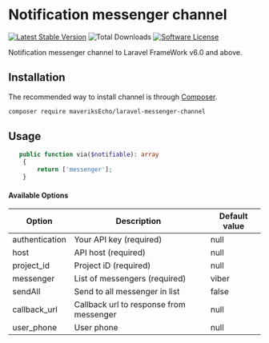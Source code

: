 Notification messenger channel
=============================

[![Latest Stable Version](https://poser.pugx.org/maveriksEcho/laravel-messenger-channel/v/stable)](https://packagist.org/packages/pervozdanniy/translation-client)
![Total Downloads](https://poser.pugx.org/maveriksEcho/laravel-messenger-channel/downloads)
[![Software License](https://img.shields.io/badge/license-MIT-brightgreen.svg?style=flat-square)](LICENSE)

Notification messenger channel to Laravel FrameWork v6.0 and above.

## Installation
The recommended way to install channel is through
[Composer](http://getcomposer.org).

```bash
composer require maveriksEcho/laravel-messenger-channel
```


## Usage

```php
   public function via($notifiable): array
    {
        return ['messenger'];
    }
```

#### Available Options

| Option         | Description                                     | Default value                           | 
|----------------|-------------------------------------------------|-----------------------------------------|
| authentication | Your API key (required)                         | null                                    |
| host           | API host (required)                             | null                                    |
| project_id     | Project iD (required)                           | null                                    |
| messenger      | List of messengers (required)                   | viber                                   |
| sendAll        | Send to all messenger in list                   | false                                   |
| callback_url   | Callback url to response from messenger         | null                                    |
| user_phone     | User phone                                      | null                                    |